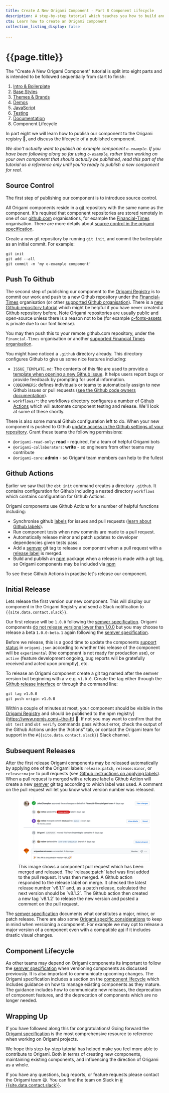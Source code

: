 ```yaml
---
title: Create A New Origami Component - Part 8 Component Lifecycle
description: A step-by-step tutorial which teaches you how to build and deploy a new Origami component.
cta: Learn how to create an Origami component
collection_listing_display: false

---
```


# {{page.title}}

The "Create A New Origami Component" tutorial is split into eight parts and is intended to be followed sequentially from start to finish:
1. [Intro & Boilerplate](/docs/tutorials/create-a-new-component-part-1/)
2. [Base Styles](/docs/tutorials/create-a-new-component-part-2/)
3. [Themes & Brands](/docs/tutorials/create-a-new-component-part-3/)
4. [Demos](/docs/tutorials/create-a-new-component-part-4/)
5. [JavaScript](/docs/tutorials/create-a-new-component-part-5/)
6. [Testing](/docs/tutorials/create-a-new-component-part-6/)
7. [Documentation](/docs/tutorials/create-a-new-component-part-7/)
8. Component Lifecycle

In part eight we will learn how to publish our component to the Origami registry 🎉, and discuss the lifecycle of a published component.

_We don't actually want to publish an example component `o-example`. If you have been following along so far using `o-example`, rather than working on your own component that should actually be published, read this part of the tutorial as a reference only until you're ready to publish a new component for real._

## Source Control

The first step of publishing our component is to introduce source control.

All Origami components reside in a [git](https://git-scm.com/) repository with the same name as the component. It's required that component repositories are stored remotely in one of our [github.com](https://github.com/) organisations, for example the [Financial-Times](https://github.com/Financial-Times/) organisation. There are more details about [source control in the origami specification](/spec/v1/components/#source-control).

Create a new git repository by running `git init`, and commit the boilerplate as an initial commit. For example:

<pre><code class="o-syntax-highlight--bash">git init
git add --all
git commit -m 'my o-example component'</code></pre>

## Push To Github

The second step of publishing our component to the [Origami Registry](https://registry.origami.ft.com/components/) is to commit our work and push to a new Github repository under the [Financial-Times](https://github.com/Financial-Times/) organisation (or other [supported Github organisation](/spec/v1/components/#source-control)). There is a [new Github repository tutorial](https://docs.github.com/en/github/creating-cloning-and-archiving-repositories/creating-a-new-repository) which might be helpful if you have never created a Github repository before. Note Origami repositories are usually public and open-source unless there is a reason not to be (for example [o-fonts-assets](https://github.com/Financial-Times/o-fonts-assets/) is private due to our font license).

You may then push this to your remote github.com repository, under the `Financial-Times` organisation or another [supported Financial Times organisation](/spec/v1/components/#source-control).

You might have noticed a `.github` directory already. This directory configures Github to give us some nice features including:
- `ISSUE_TEMPLATE.md`: The contents of this file are used to provide a [template when opening a new Github issue](https://help.github.com/en/github/building-a-strong-community/about-issue-and-pull-request-templates). It helps users report bugs or provide feedback by prompting for useful information.
- `CODEOWNERS`: defines individuals or teams to automatically assign to new Github issues or pull requests ([see the Github code owners documentation](https://help.github.com/en/github/creating-cloning-and-archiving-repositories/about-code-owners)).
- `workflows/*`: the workflows directory configures a number of [Github Actions](https://github.com/features/actions) which will automate component testing and release. We'll look at some of these shortly.

There is also some manual Github configuration left to do. When your new component is pushed to Github [update access in the Github settings of your repository](https://docs.github.com/en/github/getting-started-with-github/access-permissions-on-github). Grant these teams the following permissions:
- `@origami-read-only`: **read** - required, for a team of helpful Origami bots
- `@origami-collaborators`: **write** - so engineers from other teams may contribute
- `@origami-core`: **admin** - so Origami team members can help to the fullest

## Github Actions

Earlier we saw that the `obt init` command creates a directory `.github`. It contains configuration for Github including a nested directory `workflows` which contains configuration for Github Actions.

Origami components use Github Actions for a number of helpful functions including:
- Synchronise github [labels](https://github.com/Financial-Times/origami-labels#labels) for issues and pull requests ([learn about Github labels](https://docs.github.com/en/github/managing-your-work-on-github/about-labels)).
- Run component tests when new commits are made to a pull request.
- Automatically release minor and patch updates to developer dependencies given tests pass.
- Add a [semver](https://semver.org/) git tag to release a component when a pull request with a [release label](https://github.com/Financial-Times/origami-labels#continuous-delivery-labels) is merged.
- Build and publish an [npm](https://www.npmjs.com/) package when a release is made with a git tag, so Origami components may be included via [npm](https://www.npmjs.com/)

To see these Github Actions in practise let's release our component.

## Initial Release

Lets release the first version our new component. This will display our component in the Origami Registry and send a Slack notification to `{{site.data.contact.slack}}`.

Our first release will be `1.0.0` following the [semver specification](https://semver.org/). Origami components [do not release versions lower than 1.0.0](/spec/v1/components/#component-release) but you may choose to release a beta `1.0.0-beta.1` again following the [semver specification](https://semver.org/).

Before we release, this is a good time to update the components [support status](/spec/v1/manifest/#supportstatus) in `origami.json` according to whether this release of the component will be `experimental` (the component is not ready for production use), or `active` (feature development ongoing, bug reports will be gratefully received and acted upon promptly), etc.

To release an Origami component create a git tag named after the semver version but beginning with a `v` e.g. `v1.0.0`. Create the tag either through the [Github release interface](https://docs.github.com/en/github/administering-a-repository/managing-releases-in-a-repository) or through the command line:

<pre><code class="o-syntax-highlight--bash">git tag v1.0.0
git push origin v1.0.0</code></pre>

Within a couple of minutes at most, your component should be visible in the [Origami Registry](https://registry.origami.ft.com/components?module=true&imageset=true&active=true&maintained=true&experimental=true) and should be published to the npm registry](https://www.npmjs.com/~the-ft) 🎉. If not you may want to confirm that the `obt test` and `obt verify` commands pass without error, check the output of the Github Actions under the 'Actions" tab, or contact the Origami team for support in the `#{{site.data.contact.slack}}` Slack channel.

## Subsequent Releases

After the first release Origami components may be released automatically by applying one of the Origami labels `release:patch`, `release:minor`, or `release:major` to pull requests (see [Github instructions on applying labels](https://docs.github.com/en/github/managing-your-work-on-github/applying-labels-to-issues-and-pull-requests)). When a pull request is merged with a release label a Github Action will create a new [semver](https://semver.org/) git tag according to which label was used. A comment on the pull request will let you know what version number was released.

<figure>
	<img alt="" src="/assets/images/tutorial-new-component/hello-world-demo-20-github.png" />
	<figcaption class="o-typography-caption">
        This image shows a component pull request which has been merged and released. The `release:patch` label was first added to the pull request. It was then merged. A Github action responded to the release label on merge. It checked the latest release number `v8.1.1` and, as a patch release, calculated the next version should be `v8.1.2`. The Github action then created a new tag `v8.1.2` to release the new version and posted a comment on the pull request.
	</figcaption>
</figure>

The [semver specification](https://semver.org/) documents what constitutes a major, minor, or patch release. There are also some [Origami specific considerations](/docs/components/versioning/#how-components-are-versioned) to keep in mind when versioning a component. For example we may opt to release a major version of a component even with a compatible <abbr title="application programming interface">api</abbr> if it includes drastic visual changes.

## Component Lifecycle

As other teams may depend on Origami components its important to follow the [semver specification](https://semver.org/) when versioning components as discussed previously. It is also important to communicate upcoming changes. The Origami specification includes a section on the [component lifecycle](/spec/v1/components/#component-lifecycle) which includes guidance on how to manage existing components as they mature. The guidance includes how to communicate new releases, the deprecation of component features, and the deprecation of components which are no longer needed.

## Wrapping Up

If you have followed along this far congratulations! Going forward the [Origami specification](/spec/v1/) is the most comprehensive resource to reference when working on Origami projects.

We hope this step-by-step tutorial has helped make you feel more able to contribute to Origami. Both in terms of creating new components, maintaining existing components, and influencing the direction of Origami as a whole.

If you have any questions, bug reports, or feature requests please contact the Origami team &#x1F603;. You can find the team on Slack in <a href="https://financialtimes.slack.com/messages/{{site.data.contact.slack}}" class="o-typography-link--external" target="_blank">#{{site.data.contact.slack}}</a>.

